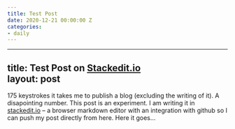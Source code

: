 ```yaml
---
title: Test Post
date: 2020-12-21 00:00:00 Z
categories:
- daily
---
```


<hr>
<h2 id="title-test-post-on-stackedit.iolayout-post">title: Test Post on <a href="http://Stackedit.io">Stackedit.io</a><br>
layout: post</h2>
<p>175 keystrokes it takes me to publish a blog (excluding the writing of it). A disapointing number. This post is an experiment. I am writing it in <a href="stackedit.io">stackedit.io</a> – a browser markdown editor with an integration with github so I can push my post directly from here. Here it goes…</p>

